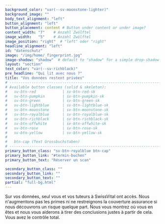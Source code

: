 ```yaml
---
background_color: "var(--sv-moonstone-lighter)"
background_image: ""
body_text_alignment: "left"
button_alignment: "left"
button_placement: content # Button under content or under image?
content_width: "7"    # Anzahl Zwölftel
image_width:   "5"    # Anzahl Zwölftel
image_position: "right"  # "left" oder "right"
headline_alignment: "left"
id: "datenschutz"
image: "/img/home/_fingerprint.jpg"
image-shadow: "shadow"  # default to "shadow" for a simple drop-shadow effect
layout: "section"
text_color: "var(--sv-richblack)"
pre_headline: "Qui lit avec nous ?" 
title: "Vos données restent privées"
# ------------------------------------------------------------------------------
# Available button classes (solid & skeleton):
#   sv-btn-red            | sv-btn-red-sk
#   sv-btn-pumpkin        | sv-btn-pumpkin-sk
#   sv-btn-green          | sv-btn-green-sk
#   sv-btn-lightblue      | sv-btn-lightblue-sk
#   sv-btn-moonstone      | sv-btn-moonstone-sk
#   sv-btn-royalblue      | sv-btn-royalblue-sk
#   sv-btn-richblack      | sv-btn-richblack-sk
#   sv-btn-offwhite       | sv-btn-offwhite-sk
#   sv-btn-rose           | sv-btn-rose-sk
#   sv-btn-yellow         | sv-btn-yellow-sk
#
#   btn-cap (Text Grossbuchstaben)
# ------------------------------------------------------------------------------
primary_button_class: "sv-btn-royalblue btn-cap"
primary_button_link: "#termin-buchen"
primary_button_text: "Réserver un scan"

secondary_button_class: ""
secondary_button_link: ""
secondary_button_text: ""
partial: "full-bg.html"
---
```


Sur vos données, seul vous et vos tuteurs à SwissVital ont accès. Nous n'augmentons pas les primes ni ne restreignons la couverture assurance si nous découvrons un risque quelque part. Nous vous montrez où vous en êtes et nous vous aiderons à tirer des conclusions justes à partir de cela. Vous avez le contrôle total.